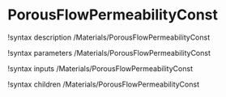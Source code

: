 <!-- MOOSE Documentation Stub: Remove this when content is added. -->

# PorousFlowPermeabilityConst
!syntax description /Materials/PorousFlowPermeabilityConst

!syntax parameters /Materials/PorousFlowPermeabilityConst

!syntax inputs /Materials/PorousFlowPermeabilityConst

!syntax children /Materials/PorousFlowPermeabilityConst
